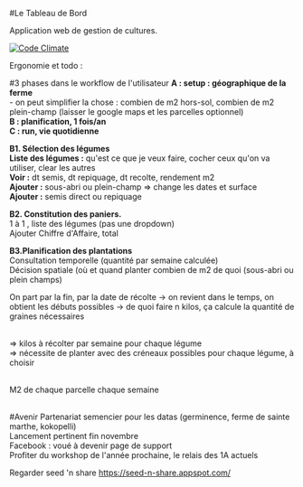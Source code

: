 #Le Tableau de Bord

Application web de gestion de cultures.

[![Code Climate](https://codeclimate.com/github/IsaBartkowiak/fermedavenir/badges/gpa.svg)](https://codeclimate.com/github/IsaBartkowiak/fermedavenir)

Ergonomie et todo : 

#3 phases dans le workflow de l'utilisateur
<b>A : setup : géographique de la ferme</b><br/>
	- on peut simplifier la chose : combien de m2 hors-sol, combien de m2 plein-champ (laisser le google maps et les parcelles optionnel)<br/>
<b>B : planification, 1 fois/an</b><br/>
<b>C : run, vie quotidienne</b>


<b>B1. Sélection des légumes</b><br/>
	<b>Liste des légumes :</b> qu'est ce que je veux faire, cocher ceux qu'on va utiliser, clear les autres<br/>
	<b>Voir :</b> dt semis, dt repiquage, dt recolte, rendement m2<br/>
	<b>Ajouter :</b> sous-abri ou plein-champ => change les dates et surface<br/>
	<b>Ajouter :</b> semis direct ou repiquage<br/>


<b>B2. Constitution des paniers.</b><br/>
1 à 1 , liste des légumes (pas une dropdown)<br/>
Ajouter Chiffre d'Affaire, total


<b>B3.Planification des plantations</b><br/>
Consultation temporelle (quantité par semaine calculée)<br/>
Décision spatiale (où et quand planter combien de m2 de quoi (sous-abri ou plein champs)<br/>

On part par la fin, par la date de récolte -> 
on revient dans le temps, on obtient les débuts possibles -> 
 de quoi faire n kilos, ça calcule la quantité de graines nécessaires<br/><br/>

=> kilos à récolter par semaine pour chaque légume<br/>
=> nécessite de planter avec des créneaux possibles pour chaque légume, à choisir<br/><br/>

M2 de chaque parcelle chaque semaine<br/><br/>



#Avenir
Partenariat semencier pour les datas (germinence, ferme de sainte marthe, kokopelli)<br/>
Lancement pertinent fin novembre<br/>
Facebook : voué à devenir page de support<br/>
Profiter du workshop de l'année prochaine, le relais des 1A actuels<br/>


Regarder seed 'n share
https://seed-n-share.appspot.com/


